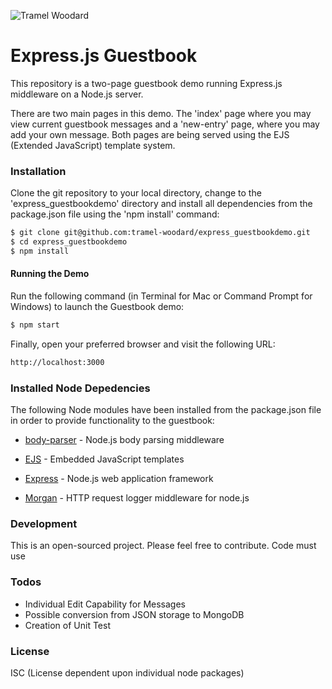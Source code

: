 ![Tramel Woodard](http://tramelwoodard.com/images/global/tlw_icon.png "Tramel Woodard")
# Express.js Guestbook
This repository is a two-page guestbook demo running Express.js middleware on a Node.js server.

There are two main pages in this demo. The 'index' page where you may view current guestbook messages and a 'new-entry' page, where you may add your own message. Both pages are being served using the EJS (Extended JavaScript) template system.


### Installation
Clone the git repository to your local directory, change to the 'express_guestbookdemo' directory and install all dependencies from the package.json file using the 'npm install' command:
```sh
$ git clone git@github.com:tramel-woodard/express_guestbookdemo.git
$ cd express_guestbookdemo
$ npm install
```


#### Running the Demo
Run the following command (in Terminal for Mac or Command Prompt for Windows) to launch the Guestbook demo:
```sh
$ npm start
```
Finally, open your preferred browser and visit the following URL:
```sh
http://localhost:3000
```


### Installed Node Depedencies
The following Node modules have been installed from the package.json file in order to provide functionality to the guestbook:

* [body-parser] - Node.js body parsing middleware
* [EJS] - Embedded JavaScript templates
* [Express] - Node.js web application framework
* [Morgan] - HTTP request logger middleware for node.js

   [body-parser]: <https://github.com/expressjs/body-parser>
   [EJS]: <https://github.com/joemccann/dillinger.git>
   [Express]: <https://github.com/expressjs>
   [Morgan]: <http://twitter.com/thomasfuchs>


### Development
This is an open-sourced project. Please feel free to contribute. Code must use


### Todos
 - Individual Edit Capability for Messages
 - Possible conversion from JSON storage to MongoDB
 - Creation of Unit Test


### License
ISC (License dependent upon individual node packages)
